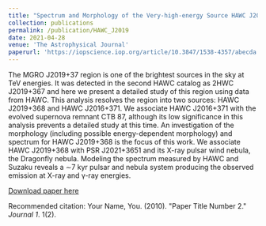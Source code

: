 ```yaml
---
title: "Spectrum and Morphology of the Very-high-energy Source HAWC J2019+368"
collection: publications
permalink: /publication/HAWC_J2019
date: 2021-04-28
venue: 'The Astrophysical Journal'
paperurl: 'https://iopscience.iop.org/article/10.3847/1538-4357/abecda'
---
```

The MGRO J2019+37 region is one of the brightest sources in the sky at TeV energies. It was detected in the second HAWC catalog as 2HWC J2019+367 and here we present a detailed study of this region using data from HAWC. This analysis resolves the region into two sources: HAWC J2019+368 and HAWC J2016+371. We associate HAWC J2016+371 with the evolved supernova remnant CTB 87, although its low significance in this analysis prevents a detailed study at this time. An investigation of the morphology (including possible energy-dependent morphology) and spectrum for HAWC J2019+368 is the focus of this work. We associate HAWC J2019+368 with PSR J2021+3651 and its X-ray pulsar wind nebula, the Dragonfly nebula. Modeling the spectrum measured by HAWC and Suzaku reveals a ∼7 kyr pulsar and nebula system producing the observed emission at X-ray and γ-ray energies.

[Download paper here](https://iopscience.iop.org/article/10.3847/1538-4357/abecda/pdf)

Recommended citation: Your Name, You. (2010). "Paper Title Number 2." <i>Journal 1</i>. 1(2).